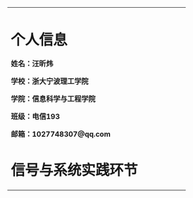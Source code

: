 <table border="0">
  <tr>
    <td width="75%">
  <h1>个人信息</h1>
  <p><b>姓名：汪昕炜</b></p>
  <p><b>学校：浙大宁波理工学院</b></p>
  <p><b>学院：信息科学与工程学院</b></p>
  <p><b>班级：电信193</b></p>
  <p><b>邮箱：1027748307@qq.com</b></p>
  
<h1>信号与系统实践环节</h1>
